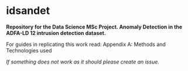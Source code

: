 # idsandet
**Repository for the Data Science MSc Project. 
Anomaly Detection in the ADFA-LD 12 intrusion detection dataset.**

For guides in replicating this work read:
Appendix A: Methods and Technologies used


*If something does not work as it should please create an issue.*
